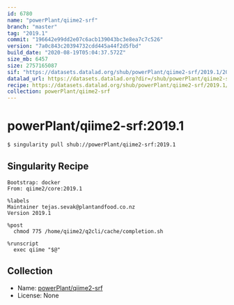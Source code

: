 ```yaml
---
id: 6780
name: "powerPlant/qiime2-srf"
branch: "master"
tag: "2019.1"
commit: "196642e99dd2e07c6acb139043bc3e8ea7c7c526"
version: "7a0c843c20394732cdd445a44f2d5fbd"
build_date: "2020-08-19T05:04:37.572Z"
size_mb: 6457
size: 2757165087
sif: "https://datasets.datalad.org/shub/powerPlant/qiime2-srf/2019.1/2020-08-19-196642e9-7a0c843c/7a0c843c20394732cdd445a44f2d5fbd.simg"
datalad_url: https://datasets.datalad.org?dir=/shub/powerPlant/qiime2-srf/2019.1/2020-08-19-196642e9-7a0c843c/
recipe: https://datasets.datalad.org/shub/powerPlant/qiime2-srf/2019.1/2020-08-19-196642e9-7a0c843c/Singularity
collection: powerPlant/qiime2-srf
---
```


# powerPlant/qiime2-srf:2019.1

```bash
$ singularity pull shub://powerPlant/qiime2-srf:2019.1
```

## Singularity Recipe

```singularity
Bootstrap: docker
From: qiime2/core:2019.1

%labels
Maintainer tejas.sevak@plantandfood.co.nz
Version 2019.1

%post
  chmod 775 /home/qiime2/q2cli/cache/completion.sh

%runscript
  exec qiime "$@"
```

## Collection

 - Name: [powerPlant/qiime2-srf](https://github.com/powerPlant/qiime2-srf)
 - License: None

